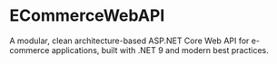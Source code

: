 # ECommerceWebAPI
A modular, clean architecture-based ASP.NET Core Web API for e-commerce applications, built with .NET 9 and modern best practices.
